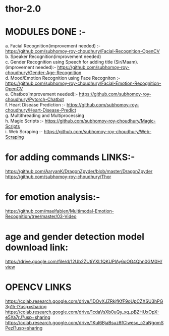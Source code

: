 # thor-2.0

# MODULES DONE :-
a. Facial Recognition(improvement needed) :- https://github.com/subhomoy-roy-choudhury/Facial-Recognition-OpenCV<br>
b. Speaker Recognition(improvement needed)<br>
c. Gender Recognition using Speech for adding title (Sir/Maam).(improvement needed):- https://github.com/subhomoy-roy-choudhury/Gender-Age-Recognition<br>
d. Mood/Emotion Recognition using Face Recogniton :- https://github.com/subhomoy-roy-choudhury/Facial-Emotion-Recognition-OpenCV  <br>
e. Chatbot(improvement needed):- https://github.com/subhomoy-roy-choudhury/Pytorch-Chatbot<br>
f. Heart Disease Prediction :- https://github.com/subhomoy-roy-choudhury/Heart-Disease-Predict <br>
g. Multithreading and Multiprocessing<br>
h. Magic Scripts :- https://github.com/subhomoy-roy-choudhury/Magic-Scripts<br>
i. Web Scraping :- https://github.com/subhomoy-roy-choudhury/Web-Scraping <br>

# for adding commands LINKS:-
https://github.com/AaryanK/DragonZpyder/blob/master/DragonZpyder
https://github.com/subhomoy-roy-choudhury/Thor

# for emotion analysis:-
https://github.com/maelfabien/Multimodal-Emotion-Recognition/tree/master/03-Video

# age and gender detection model download link:
https://drive.google.com/file/d/12Ub2ZUtiYXL1QKUPlAy6oOG4Qhn0GM0H/view

# OPENCV LINKS
https://colab.research.google.com/drive/1DOvXJZRkjfKfF9oUpCZXSU3hPG3g1h-l?usp=sharing
https://colab.research.google.com/drive/1cdaVsXb0uQy_xq_pBZHUxOpX-e5Xa7rJ?usp=sharing
https://colab.research.google.com/drive/1KuI6BjaBsuz8fClweso_c2aNgqmSPezl?usp=sharing

